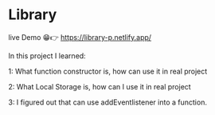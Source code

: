 # Library

live Demo 😁👉 https://library-p.netlify.app/

In this project I learned:

1: What function constructor is,
how can use it in real project

2: What Local Storage is,
how can I use it in real project

3: I figured out that can use addEventlistener 
into a function.

